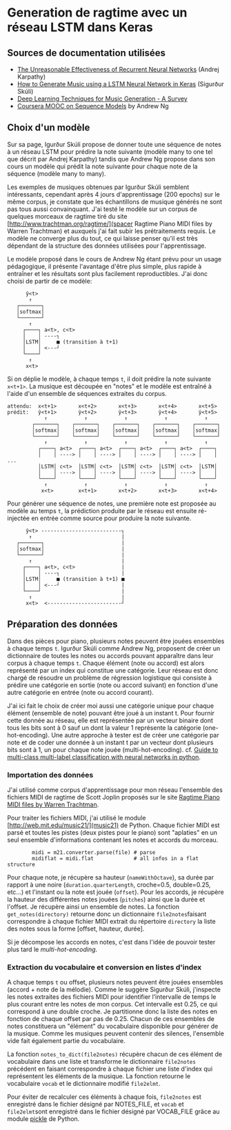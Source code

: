 # Generation de ragtime avec un réseau LSTM dans Keras

## Sources de documentation utilisées

* [The Unreasonable Effectiveness of Recurrent Neural Networks](http://karpathy.github.io/2015/05/21/rnn-effectiveness/) (Andrej Karpathy)
* [How to Generate Music using a LSTM Neural Network in Keras](https://towardsdatascience.com/how-to-generate-music-using-a-lstm-neural-network-in-keras-68786834d4c5) (Sigurður Skúli)
* [Deep Learning Techniques for Music Generation - A Survey](https://www.researchgate.net/publication/319524552_Deep_Learning_Techniques_for_Music_Generation_-_A_Survey)
* [Coursera MOOC on Sequence Models](https://www.coursera.org/learn/nlp-sequence-models/) by Andrew Ng

## Choix d'un modèle

Sur sa page, Igurður Skúli propose de donner toute une séquence de notes à un réseau LSTM pour prédire la note suivante (modèle many to one tel que décrit par Andrej Karpathy) tandis que Andrew Ng propose dans son cours un modèle qui prédit la note suivante pour chaque note de la séquence (modèle many to many).

Les exemples de musiques obtenues par Igurður Skúli semblent intéressants, cependant après 4 jours d'apprentissage (200 epochs) sur le même corpus, je constate que les échantillons de musique générés ne sont pas tous aussi convainquant. J'ai testé le modèle sur un corpus de quelques morceaux de ragtime tiré du site [http://www.trachtman.org/ragtime/](spacer 	Ragtime Piano MIDI files by Warren Trachtman) et auxquels j'ai fait subir les prétraitements requis. Le modèle ne converge plus du tout, ce qui laisse penser qu'il est très dépendant de la structure des données utilisées pour l'apprentissage.

Le modèle proposé dans le cours de Andrew Ng étant prévu pour un usage pédagogique, il présente l'avantage d'être plus simple, plus rapide à entraîner et les résultats sont plus facilement reproductibles. J'ai donc choisi de partir de ce modèle:

```
      ŷ<t>
       ↑
   ┌───────┐
   │softmax│
   └───────┘
       ↑
     ┌────┐ a<t>, c<t>
     │    │ ----┐
     │LSTM│     ■ (transition à t+1)
     │    │ <---┘
     └────┘
       ↑
      x<t>
```

Si on déplie le modèle, à chaque temps `t`, il doit prédire la note suivante `x<t+1>`. La musique est découpée en "notes" et le modèle est entraîné à l'aide d'un ensemble de séquences extraites du corpus.

```
attendu:  x<t+1>       x<t+2>       x<t+3>       x<t+4>       x<t+5>
prédit:   ŷ<t+1>       ŷ<t+2>       ŷ<t+3>       ŷ<t+4>       ŷ<t+5>
            ↑            ↑            ↑            ↑            ↑
        ┌───────┐    ┌───────┐    ┌───────┐    ┌───────┐    ┌───────┐
        │softmax│    │softmax│    │softmax│    │softmax│    │softmax│
        └───────┘    └───────┘    └───────┘    └───────┘    └───────┘
            ↑            ↑            ↑            ↑            ↑
          ┌────┐ a<t>  ┌────┐ a<t>  ┌────┐ a<t>  ┌────┐ a<t>  ┌────┐
          │    │ ----> │    │ ----> │    │ ----> │    │ ----> │    │   ...
          │LSTM│ c<t>  │LSTM│ c<t>  │LSTM│ c<t>  │LSTM│ c<t>  │LSTM│
          │    │ ----> │    │ ----> │    │ ----> │    │ ----> │    │
          └────┘       └────┘       └────┘       └────┘       └────┘
            ↑            ↑            ↑            ↑            ↑
           x<t>        x<t+1>       x<t+2>       x<t+3>       x<t+4>
```
Pour générer une séquence de notes, une première note est proposée au modèle au temps `t`, la prédiction produite par le réseau est ensuite ré-injectée en entrée comme source pour produire la note suivante.

```
      ŷ<t> --------------------------┐
       ↑                             |
   ┌───────┐                         |
   │softmax│                         |
   └───────┘                         |
       ↑                             |
     ┌────┐ a<t>, c<t>               |
     │    │ ----┐                    |
     │LSTM│     ■ (transition à t+1) ■
     │    │ <---┘                    |
     └────┘                          |
       ↑                             |
      x<t>  <------------------------┘
```

## Préparation des données

Dans des pièces pour piano, plusieurs notes peuvent être jouées ensembles à chaque temps `t`. Igurður Skúli comme Andrew Ng, proposent de créer un dictionnaire de toutes les notes ou accords pouvant apparaître dans leur corpus à chaque temps `t`. Chaque élément (note ou accord) est alors représenté par un index qui constitue une catégorie. Leur réseau est donc chargé de résoudre un problème de régression logistique qui consiste à prédire une catégorie en sortie (note ou accord suivant) en fonction d'une autre catégorie en entrée (note ou accord courant).

J'ai ici fait le choix de créer moi aussi une catégorie unique pour chaque élément (ensemble de note) pouvant être joué à un instant t. Pour fournir cette donnée au réseau, elle est représentée par un vecteur binaire dont tous les bits sont à 0 sauf un dont la valeur 1 représente la catégorie (one-hot-encoding).
Une autre approche à tester est de créer une catégorie par note et de coder une donnée à un instant t par un vecteur dont plusieurs bits sont à 1, un pour chaque note jouée (multi-hot-encoding). cf. [Guide to multi-class multi-label classification with neural networks in python](https://www.depends-on-the-definition.com/guide-to-multi-label-classification-with-neural-networks/).

### Importation des données

J'ai utilisé comme corpus d'apprentissage pour mon réseau l'ensemble des fichiers MIDI de ragtime de Scott Joplin proposés sur le site [Ragtime Piano MIDI files by Warren Trachtman](http://www.trachtman.org/ragtime/).

Pour traiter les fichiers MIDI, j'ai utilisé le module [http://web.mit.edu/music21/](music21) de Python. Chaque fichier MIDI est parsé et toutes les pistes (deux pistes pour le piano) sont "aplaties" en un seul ensemble d'informations contenant les notes et accords du morceau.
```
        midi = m21.converter.parse(file) # parse
        midiflat = midi.flat             # all infos in a flat structure
```
Pour chaque note, je récupère sa hauteur (`nameWithOctave`), sa durée par rapport à une noire (`duration.quarterLength`, croche=0.5, double=0.25, etc...) et l'instant ou la note est jouée (`offset`). Pour les accords, je récupère la hauteur des différentes notes jouées (`pitches`) ainsi que la durée et l'offset. Je récupère ainsi un ensemble de notes.
La fonction `get_notes(directory)` retourne donc un dictionnaire `file2notes`faisant correspondre à chaque fichier MIDI extrait du répertoire `directory` la liste des notes sous la forme [offset, hauteur, durée].

Si je décompose les accords en notes, c'est dans l'idée de pouvoir tester plus tard le _multi-hot-encoding_.

### Extraction du vocabulaire et conversion en listes d'index

A chaque temps `t` ou offset, plusieurs notes peuvent être jouées ensembles (accord + note de la mélodie). Comme le suggère Sigurður Skúli, j'inspecte les notes extraites des fichiers MIDI pour identifier l’intervalle de temps le plus courant entre les notes de mon corpus. Cet intervalle est 0.25, ce qui correspond à une double croche.
Je partitionne donc la liste des notes en fonction de chaque offset par pas de 0.25. Chacun de ces ensembles de notes constituera un "élément" du vocabulaire disponible pour générer de la musique. Comme les musiques peuvent contenir des silences, l'ensemble vide fait également partie du vocabulaire.

La fonction  `notes_to_dict(file2notes)` récupère chacun de ces élément de vocabulaire dans une liste et transforme le dictionnaire `file2notes` précédent en faisant correspondre à chaque fichier une liste d'index qui représentent les éléments de la musique. La fonction retourne le vocabulaire `vocab` et le dictionnaire modifié `file2elmt`.

Pour éviter de recalculer ces éléments à chaque fois, `file2notes` est enregistré dans le fichier désigné par NOTES_FILE, et `vocab` et `file2elmt`sont enregistré dans le fichier désigné par VOCAB_FILE grâce au module [pickle](https://docs.python.org/3/library/pickle.html) de Python.








